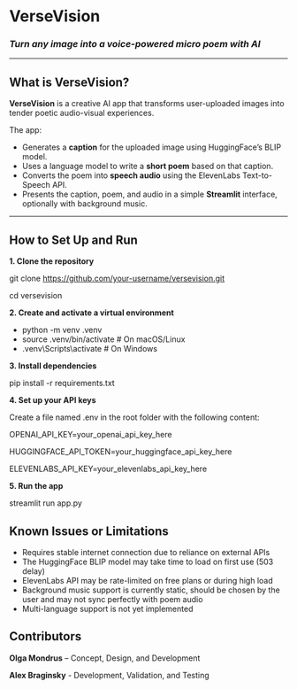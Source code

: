 # VerseVision

### *Turn any image into a voice-powered micro poem with AI*

---

## What is VerseVision?

**VerseVision** is a creative AI app that transforms user-uploaded images into tender poetic audio-visual experiences. 

The app:

- Generates a **caption** for the uploaded image using HuggingFace’s BLIP model.
- Uses a language model to write a **short poem** based on that caption.
- Converts the poem into **speech audio** using the ElevenLabs Text-to-Speech API.
- Presents the caption, poem, and audio in a simple **Streamlit** interface, optionally with background music.

---

## How to Set Up and Run

**1. Clone the repository**

git clone https://github.com/your-username/versevision.git

cd versevision

**2. Create and activate a virtual environment**

* python -m venv .venv
* source .venv/bin/activate        # On macOS/Linux
* .venv\Scripts\activate           # On Windows

**3. Install dependencies**

pip install -r requirements.txt

**4. Set up your API keys**

Create a file named .env in the root folder with the following content:

OPENAI_API_KEY=your_openai_api_key_here

HUGGINGFACE_API_TOKEN=your_huggingface_api_key_here

ELEVENLABS_API_KEY=your_elevenlabs_api_key_here

**5. Run the app**

streamlit run app.py


## Known Issues or Limitations

 - Requires stable internet connection due to reliance on external APIs
 - The HuggingFace BLIP model may take time to load on first use (503 delay)
 - ElevenLabs API may be rate-limited on free plans or during high load
 - Background music support is currently static, should be chosen by the user and may not sync perfectly with poem audio
 - Multi-language support is not yet implemented

## Contributors

**Olga Mondrus** – Concept, Design, and Development

**Alex Braginsky** - Development, Validation, and Testing
